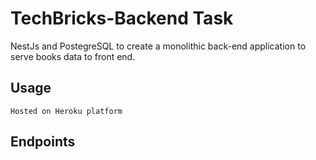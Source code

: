 # TechBricks-Backend Task
NestJs and PostegreSQL to create a monolithic back-end application to serve books 
data to front end.
## Usage

```
Hosted on Heroku platform 
```



## Endpoints 



